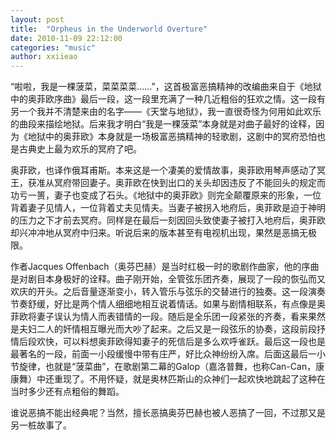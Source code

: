 ```yaml
---
layout: post
title:  "Orpheus in the Underworld Overture"
date: 2010-11-09 22:12:00
categories: "music"
author: xxiieao
---
```


“啦啦，我是一棵菠菜，菜菜菜菜……”，这首极富恶搞精神的改编曲来自于《地狱中的奥菲欧序曲》最后一段，这一段里充满了一种几近粗俗的狂欢之情。这一段有另一个我并不清楚来由的名字——《天堂与地狱》，我一直很奇怪为何用如此欢乐的曲段来描绘地狱。后来我才明白“我是一棵菠菜”本身就是对曲子最好的诠释，因为《地狱中的奥菲欧》本身就是一场极富恶搞精神的轻歌剧，这剧中的冥府恐怕也是古典史上最为欢乐的冥府了吧。

奥菲欧，也译作俄耳甫斯。本来这是一个凄美的爱情故事，奥菲欧用琴声感动了冥王，获准从冥府带回妻子。奥菲欧在快到出口的关头却因违反了不能回头的规定而功亏一篑，妻子也变成了石头。《地狱中的奥菲欧》则完全颠覆原来的形象，一位背着妻子见情人，一位背着丈夫见情夫。当妻子被拐入地府后，奥菲欧是迫于神明的压力之下才前去冥府。同样是在最后一刻因回头致使妻子被打入地府后，奥菲欧却兴冲冲地从冥府中归来。听说后来的版本甚至有电视机出现，果然是恶搞无极限。

作者Jacques Offenbach（奥芬巴赫）是当时红极一时的歌剧作曲家，他的序曲是对剧目本身极好的诠释。曲子刚开始，全管弦乐团齐奏，展现了一段的恢弘而又欢庆的开头。之后音量逐渐变小，转入管乐与弦乐的交替进行的独奏。这一段演奏节奏舒缓，好比是两个情人细细地相互说着情话。如果与剧情相联系，有点像是奥菲欧将妻子误认为情人而表错情的一段。随后是全乐团一段紧张的齐奏，看来果然是夫妇二人的奸情相互曝光而大吵了起来。之后又是一段弦乐的协奏，这段前段抒情后段欢快，可以料想奥菲欧得知妻子的死信后是多么欢呼雀跃。最后这一段也是最著名的一段，前面一小段缓慢中带有庄严，好比众神纷纷入席。后面这最后一小节旋律，也就是“菠菜曲”，在歌剧第二幕的Galop（嘉洛普舞，也称Can-Can，康康舞）中还重现了。不用怀疑，就是奥林匹斯山的众神们一起欢快地跳起了这种在当时多少还有点粗俗的舞蹈。

谁说恶搞不能出经典呢？当然，擅长恶搞奥芬巴赫也被人恶搞了一回，不过那又是另一桩故事了。